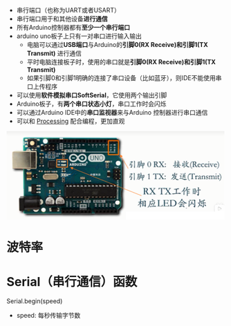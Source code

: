- 串行端口（也称为UART或者USART）
- 串行端口用于和其他设备**进行通信**
- 所有Arduino控制器都有**至少一个串行端口**
- arduino uno板子上只有一对串口进行输入输出
	- 电脑可以通过**USB端口**与Arduino的**引脚0(RX Receive)和引脚1(TX Transmit)** 进行通信
	- 平时电脑连接板子时，使用的串口就是**引脚0(RX Receive)和引脚1(TX Transmit)**
	- 如果引脚0和引脚1明确的连接了串口设备（比如蓝牙），则IDE不能使用串口上传程序
- 可以使用**软件模拟串口SoftSerial**，它使用两个输出引脚
- Arduino板子，有**两个串口状态小灯**，串口工作时会闪烁
- 可以通过Arduino IDE中的**串口监视器**来与Arduino 控制器进行串口通信
- 可以和 [Processing](../Processing/Processing.md) 配合编程，更加直观

![](../photo/Pasted%20image%2020221125165226.png)
# 波特率

# Serial（串行通信）函数
Serial.begin(speed)
- speed: 每秒传输字节数